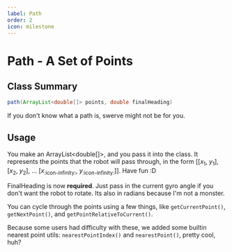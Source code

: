 ```yaml
---
label: Path
order: 2
icon: milestone
---
```


# Path - A Set of Points

## Class Summary
```java
path(ArrayList<double[]> points, double finalHeading)
```
If you don't know what a path is, swerve might not be for you.

## Usage
You make an ArrayList<double[]>, and you pass it into the class. It represents the points that the robot will pass through, in the form [[_x_<sub>1</sub>, _y_<sub>1</sub>], [_x_<sub>2</sub>, _y_<sub>2</sub>], ... [_x_<sub>:icon-infinity:</sub>, _y_<sub>:icon-infinity:</sub>]]. Have fun :D

FinalHeading is now **required**. Just pass in the current gyro angle if you don't want the robot to rotate. Its also in radians because I'm not a monster.

You can cycle through the points using a few things, like `getCurrentPoint()`, `getNextPoint()`, and `getPointRelativeToCurrent()`.

Because some users had difficulty with these, we added some builtin nearest point utils: `nearestPointIndex()` and `nearestPoint()`, pretty cool, huh?